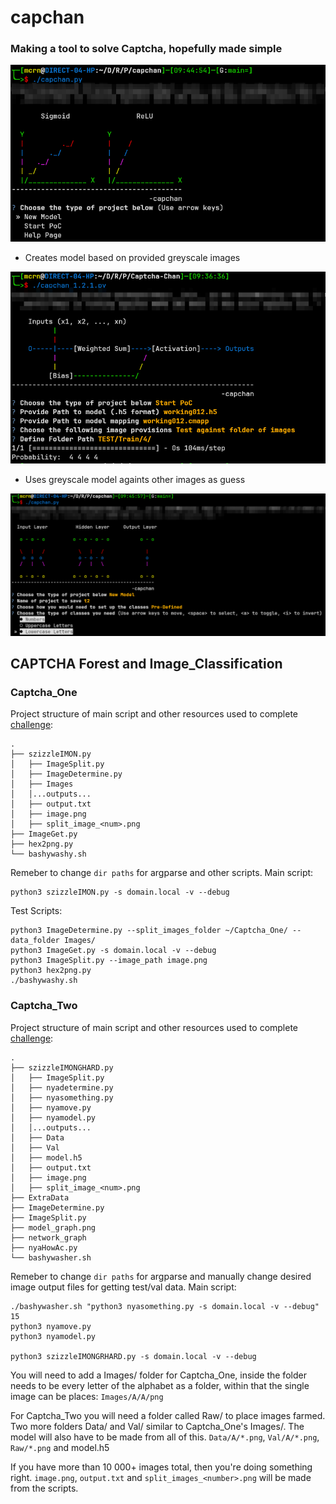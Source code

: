 # capchan

### Making a tool to solve Captcha, hopefully made simple

![Alt text](src/cap_PreV.png)

* Creates model based on provided greyscale images

![Alt text](src/cap_POC.png)

* Uses greyscale model againts other images as guess

![Alt text](src/cap_model.png)

## CAPTCHA Forest and Image_Classification

### Captcha_One
Project structure of main script and other resources used to complete [challenge](https://ctftime.org/task/7507):
```
.
├── szizzleIMON.py
│   ├── ImageSplit.py
│   ├── ImageDetermine.py
│   ├── Images
│   │...outputs...
│   ├── output.txt
│   ├── image.png
│   ├── split_image_<num>.png
├── ImageGet.py
├── hex2png.py
└── bashywashy.sh
```
Remeber to change `dir paths` for argparse and other scripts. Main script:
```
python3 szizzleIMON.py -s domain.local -v --debug
```

Test Scripts:
```
python3 ImageDetermine.py --split_images_folder ~/Captcha_One/ --data_folder Images/
python3 ImageGet.py -s domain.local -v --debug
python3 ImageSplit.py --image_path image.png
python3 hex2png.py 
./bashywashy.sh 
```


### Captcha_Two
Project structure of main script and other resources used to complete [challenge](https://ctftime.org/task/7508):
```
.
├── szizzleIMONGHARD.py
│   ├── ImageSplit.py
│   ├── nyadetermine.py
│   ├── nyasomething.py
│   ├── nyamove.py
│   ├── nyamodel.py
│   │...outputs...
│   ├── Data
│   ├── Val
│   ├── model.h5
│   ├── output.txt
│   ├── image.png
│   ├── split_image_<num>.png
├── ExtraData
├── ImageDetermine.py
├── ImageSplit.py 
├── model_graph.png
├── network_graph
├── nyaHowAc.py 
└── bashywasher.sh
```

Remeber to change `dir paths` for argparse and manually change desired image output files for getting test/val data. Main script:
```
./bashywasher.sh "python3 nyasomething.py -s domain.local -v --debug" 15
python3 nyamove.py 
python3 nyamodel.py

python3 szizzleIMONGRHARD.py -s domain.local -v --debug
```

You will need to add a Images/ folder for Captcha_One, inside the folder needs to be every letter of the alphabet as a folder, within that the single image can be places:
`Images/A/A/png`

For Captcha_Two you will need a folder called Raw/ to place images farmed. Two more folders Data/ and Val/ similar to Captcha_One's Images/. The model will also have to be made from all of this. 
`Data/A/*.png`, `Val/A/*.png`, `Raw/*.png` and model.h5

If you have more than 10 000+ images total, then you're doing something right. `image.png`, `output.txt` and `split_images_<number>.png` will be made from the scripts.
